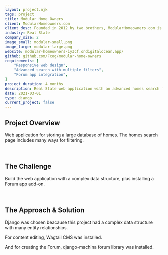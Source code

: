 ```yaml
---
layout: project.njk
tags: project
title: Modular Home Owners
client: ModularHomeowners.com
client_desc: Founded in 2012 by two brothers, ModularHomeowners.com is committed to providing the most unbiased and up-to-date information on modular and prefabricated homes at absolutely no cost to you.
industry: Real State
company_size: 2
image_small: modular-small.png
image_large: modular-large.png
website: modular-homeowners-iy3cf.ondigitalocean.app/
github: github.com/Fcog/modular-home-owners
requirements: [
    "Responsive web design",
    "Advanced search with multiple filters",
    "Forum app integration",
]
project_duration: 4 months
description: Real State web application with an advanced homes search filtering and a forum. 
date: 2021-03-01
type: django
current_project: false
---
```


## Project Overview
Web application for storing a large database of homes. The homes search page includes many ways for filtering.
\
&nbsp;
\
&nbsp;
## The Challenge
Build the web application with a complex data structure, plus installing a Forum app add-on.
\
&nbsp;
\
&nbsp;
## The Approach & Solution
Django was chosen beacause this project had a complex data structure with many entity relationships. 

For content editing, Wagtail CMS was installed.

And for creating the Forum, django-machina forum library was installed.